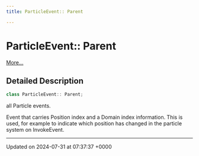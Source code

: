 ```yaml
---
title: ParticleEvent:: Parent

---
```


# ParticleEvent:: Parent



 [More...](#detailed-description)

## Detailed Description

```cpp
class ParticleEvent:: Parent;
```


all Particle events.

Event that carries Position index and a Domain index information. This is used, for example to indicate which position has changed in the particle system on InvokeEvent. 

-------------------------------

Updated on 2024-07-31 at 07:37:37 +0000